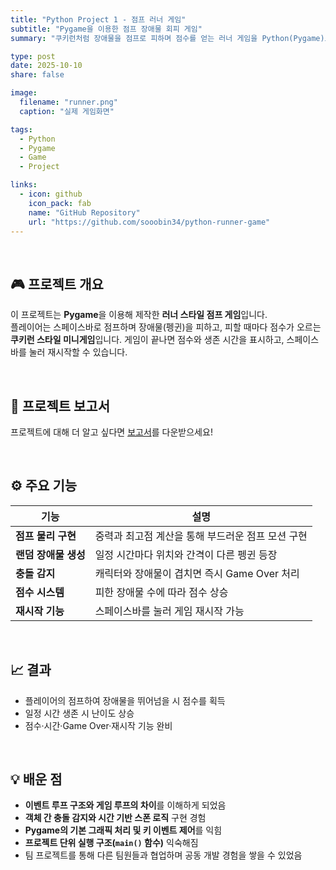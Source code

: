 ```yaml
---
title: "Python Project 1 - 점프 러너 게임"
subtitle: "Pygame을 이용한 점프 장애물 회피 게임"
summary: "쿠키런처럼 장애물을 점프로 피하며 점수를 얻는 러너 게임을 Python(Pygame)으로 구현했습니다."

type: post
date: 2025-10-10
share: false

image:
  filename: "runner.png"
  caption: "실제 게임화면"

tags:
  - Python
  - Pygame
  - Game
  - Project

links:
  - icon: github
    icon_pack: fab
    name: "GitHub Repository"
    url: "https://github.com/sooobin34/python-runner-game"
---
```

<br>

## 🎮 프로젝트 개요
이 프로젝트는 **Pygame**을 이용해 제작한 **러너 스타일 점프 게임**입니다.  
플레이어는 스페이스바로 점프하며 장애물(펭귄)을 피하고, 
피할 때마다 점수가 오르는 **쿠키런 스타일 미니게임**입니다.
게임이 끝나면 점수와 생존 시간을 표시하고, 스페이스바를 눌러 재시작할 수 있습니다.

<br>

## 📄 프로젝트 보고서
프로젝트에 대해 더 알고 싶다면 [보고서](/files/python_project1_report.pdf)를 다운받으세요!

<br>

## ⚙️ 주요 기능
| 기능 | 설명 |
|------|------|
| **점프 물리 구현** | 중력과 최고점 계산을 통해 부드러운 점프 모션 구현 |
| **랜덤 장애물 생성** | 일정 시간마다 위치와 간격이 다른 펭귄 등장 |
| **충돌 감지** | 캐릭터와 장애물이 겹치면 즉시 Game Over 처리 |
| **점수 시스템** | 피한 장애물 수에 따라 점수 상승 |
| **재시작 기능** | 스페이스바를 눌러 게임 재시작 가능 |

<br>

## 📈 결과
- 플레이어의 점프하여 장애물을 뛰어넘을 시 점수를 획득  
- 일정 시간 생존 시 난이도 상승  
- 점수·시간·Game Over·재시작 기능 완비

<br>

## 💡 배운 점
- **이벤트 루프 구조와 게임 루프의 차이**를 이해하게 되었음  
- **객체 간 충돌 감지와 시간 기반 스폰 로직** 구현 경험  
- **Pygame의 기본 그래픽 처리 및 키 이벤트 제어**를 익힘  
- **프로젝트 단위 실행 구조(`main()` 함수)** 익숙해짐
- 팀 프로젝트를 통해 다른 팀원들과 협업하며 공동 개발 경험을 쌓을 수 있었음

<br>